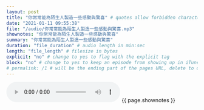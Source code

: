 ```yaml
---
layout: post
title: "你常常能為陌生人製造一些感動與驚喜" # quotes allow forbidden characters like the colon
date: "2021-01-11 09:55:38"
file: "/audio/你常常能為陌生人製造一些感動與驚喜.mp3"
shownotes: "你常常能為陌生人製造一些感動與驚喜"
summary: "你常常能為陌生人製造一些感動與驚喜"
duration: "file_duration" # audio length in min:sec
length: "file_length" # filesize in bytes
explicit: "no" # change to yes to flag with the explicit tag
block: "no" # change to yes to keep an episode from showing up in iTunes
# permalink: /1 # will be the ending part of the pages URL, delete to default to the title
---
```


<audio controls>
<source src="{{site.url}}{{site.baseurl}}{{ page.file }}" type="audio/x-mp3">
Your browser does not support the audio element.
</audio>
{{ page.shownotes }}
